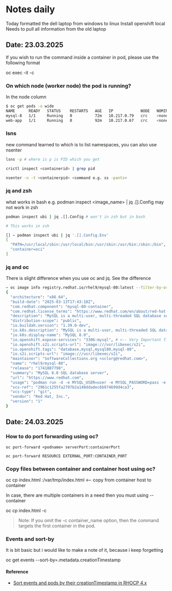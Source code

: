 # Notes daily

Today formatted the dell laptop from windows to linux
Install openshift local
Needs to pull all information from the old laptop

## Date: 23.03.2025

If you wish to run the command inside a container in pod, please use the following format

oc exec -it <nameofthepod> -c <nameofthecontainer> 

### On which node (worker node) the pod is running?
In the node column
```bash
$ oc get pods -o wide
NAME      READY   STATUS    RESTARTS   AGE   IP            NODE   NOMINATED NODE   READINESS GATES
mysql-8   1/1     Running   0          72m   10.217.0.79   crc    <none>           <none>
web-app   1/1     Running   0          92m   10.217.0.67   crc    <none>           <none>
```
### lsns
new command learned to which is to list namespaces, you can also use nsenter
```bash
lsns -p # where is p is PID which you get 

crictl inspect <containerid> | grep pid

nsenter -n -t <containerpid> <command e.g. ss -pants>
```

### jq and zsh

what works in bash e.g. podman inspect <image_name> | jq .[].Config may not work in zsh

```bash
podman inspect ubi | jq .[].Config # won't in zsh but in bash

# This works in zsh

[] ~ podman inspect ubi | jq '.[].Config.Env'
[
  "PATH=/usr/local/sbin:/usr/local/bin:/usr/sbin:/usr/bin:/sbin:/bin",
  "container=oci"
]
```

### jq and oc

There is slight difference when you use oc and jq. See the difference

```bash
~ oc image info registry.redhat.io/rhel9/mysql-80:latest --filter-by-os linux/amd64 -o json | jq '.config.config.Labels'
{
  "architecture": "x86_64",
  "build-date": "2025-03-13T17:43:18Z",
  "com.redhat.component": "mysql-80-container",
  "com.redhat.license_terms": "https://www.redhat.com/en/about/red-hat-end-user-license-agreements#rhel",
  "description": "MySQL is a multi-user, multi-threaded SQL database server. The container image provides a containerized packaging of the MySQL mysqld daemon and client application. The mysqld server daemon accepts connections from clients and provides access to content from MySQL databases on behalf of the clients.",
  "distribution-scope": "public",
  "io.buildah.version": "1.39.0-dev",
  "io.k8s.description": "MySQL is a multi-user, multi-threaded SQL database server. The container image provides a containerized packaging of the MySQL mysqld daemon and client application. The mysqld server daemon accepts connections from clients and provides access to content from MySQL databases on behalf of the clients.",
  "io.k8s.display-name": "MySQL 8.0",
  "io.openshift.expose-services": "3306:mysql", # <-- Very Important field among others>
  "io.openshift.s2i.scripts-url": "image:///usr/libexec/s2i",
  "io.openshift.tags": "database,mysql,mysql80,mysql-80",
  "io.s2i.scripts-url": "image:///usr/libexec/s2i",
  "maintainer": "SoftwareCollections.org <sclorg@redhat.com>",
  "name": "rhel9/mysql-80",
  "release": "1741887798",
  "summary": "MySQL 8.0 SQL database server",
  "url": "https://www.redhat.com",
  "usage": "podman run -d -e MYSQL_USER=user -e MYSQL_PASSWORD=pass -e MYSQL_DATABASE=db -p 3306:3306 rhel9/mysql-80",
  "vcs-ref": "2961c1255fa2797b2a148ddadec6b974699d4ca3",
  "vcs-type": "git",
  "vendor": "Red Hat, Inc.",
  "version": "1"
}
```

## Date: 24.03.2025

### How to do port forwarding using oc?

`oc port-forward <podname> serverPort:containerPort`

`oc port-forward RESOURCE EXTERNAL_PORT:CONTAINER_PORT`

### Copy files between container and container host using oc?

oc cp index.html <podname>:/var/tmp/index.html <-- copy from container host to container

In case, there are multiple containers in a need then you must using --container

oc cp index.html <podName> -c <containerName>

> Note:  If you omit the -c container_name option, then the command targets the first container in the pod.

### Events and sort-by

It is bit basic but i would like to make a note of it, because i keep forgetting

oc get events --sort-by=.metadata.creationTimestamp

#### Reference

- [Sort events and pods by their creationTimestamp in RHOCP 4.x](https://access.redhat.com/solutions/6375331)

